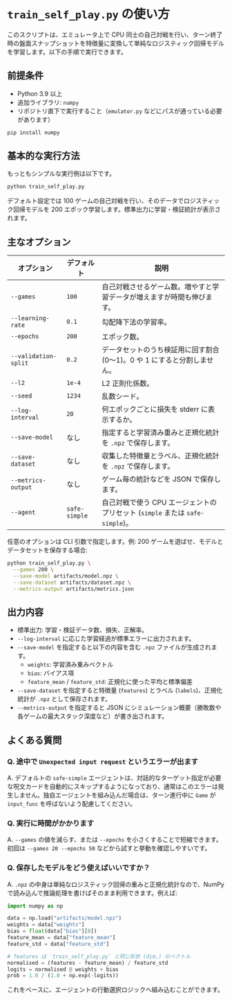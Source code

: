 # `train_self_play.py` の使い方

このスクリプトは、エミュレータ上で CPU 同士の自己対戦を行い、ターン終了時の盤面スナップショットを特徴量に変換して単純なロジスティック回帰モデルを学習します。以下の手順で実行できます。

## 前提条件

- Python 3.9 以上
- 追加ライブラリ: `numpy`
- リポジトリ直下で実行すること（`emulator.py` などにパスが通っている必要があります）

```bash
pip install numpy
```

## 基本的な実行方法

もっともシンプルな実行例は以下です。

```bash
python train_self_play.py
```

デフォルト設定では 100 ゲームの自己対戦を行い、そのデータでロジスティック回帰モデルを 200 エポック学習します。標準出力に学習・検証統計が表示されます。

## 主なオプション

| オプション | デフォルト | 説明 |
|-------------|------------|------|
| `--games` | `100` | 自己対戦させるゲーム数。増やすと学習データが増えますが時間も伸びます。 |
| `--learning-rate` | `0.1` | 勾配降下法の学習率。 |
| `--epochs` | `200` | エポック数。 |
| `--validation-split` | `0.2` | データセットのうち検証用に回す割合 (0～1)。0 や 1 にすると分割しません。 |
| `--l2` | `1e-4` | L2 正則化係数。 |
| `--seed` | `1234` | 乱数シード。 |
| `--log-interval` | `20` | 何エポックごとに損失を stderr に表示するか。 |
| `--save-model` | なし | 指定すると学習済み重みと正規化統計を `.npz` で保存します。 |
| `--save-dataset` | なし | 収集した特徴量とラベル、正規化統計を `.npz` で保存します。 |
| `--metrics-output` | なし | ゲーム毎の統計などを JSON で保存します。 |
| `--agent` | `safe-simple` | 自己対戦で使う CPU エージェントのプリセット (`simple` または `safe-simple`)。 |

任意のオプションは CLI 引数で指定します。例: 200 ゲームを遊ばせ、モデルとデータセットを保存する場合:

```bash
python train_self_play.py \
  --games 200 \
  --save-model artifacts/model.npz \
  --save-dataset artifacts/dataset.npz \
  --metrics-output artifacts/metrics.json
```

## 出力内容

- 標準出力: 学習・検証データ数、損失、正解率。
- `--log-interval` に応じた学習経過が標準エラーに出力されます。
- `--save-model` を指定すると以下の内容を含む `.npz` ファイルが生成されます。
  - `weights`: 学習済み重みベクトル
  - `bias`: バイアス項
  - `feature_mean` / `feature_std`: 正規化に使った平均と標準偏差
- `--save-dataset` を指定すると特徴量 (`features`) とラベル (`labels`)、正規化統計が `.npz` として保存されます。
- `--metrics-output` を指定すると JSON にシミュレーション概要（勝敗数や各ゲームの最大スタック深度など）が書き出されます。

## よくある質問

### Q. 途中で `Unexpected input request` というエラーが出ます

A. デフォルトの `safe-simple` エージェントは、対話的なターゲット指定が必要な呪文カードを自動的にスキップするようになっており、通常はこのエラーは発生しません。独自エージェントを組み込んだ場合は、ターン進行中に `Game` が `input_func` を呼ばないよう配慮してください。

### Q. 実行に時間がかかります

A. `--games` の値を減らす、または `--epochs` を小さくすることで短縮できます。初回は `--games 20 --epochs 50` などから試すと挙動を確認しやすいです。

### Q. 保存したモデルをどう使えばいいですか？

A. `.npz` の中身は単純なロジスティック回帰の重みと正規化統計なので、NumPy で読み込んで推論処理を書けばそのまま利用できます。例えば:

```python
import numpy as np

data = np.load("artifacts/model.npz")
weights = data["weights"]
bias = float(data["bias"][0])
feature_mean = data["feature_mean"]
feature_std = data["feature_std"]

# features は `train_self_play.py` と同じ形状 (dim,) のベクトル
normalised = (features - feature_mean) / feature_std
logits = normalised @ weights + bias
prob = 1.0 / (1.0 + np.exp(-logits))
```

これをベースに、エージェントの行動選択ロジックへ組み込むことができます。

